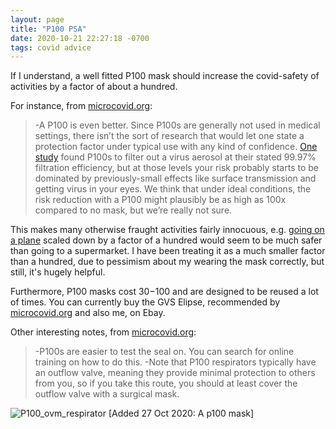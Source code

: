 ```yaml
---
layout: page
title: "P100 PSA"
date: 2020-10-21 22:27:18 -0700
tags: covid advice
---
```

If I understand, a well fitted P100 mask should increase the covid-safety of activities by a factor of about a hundred.

For instance, from [microcovid.org](microcovid.org):
>-A P100 is even better. Since P100s are generally not used in medical settings, there isn’t the sort of research that would let one state a protection factor under typical use with any kind of confidence. [One study](https://pubmed.ncbi.nlm.nih.gov/24011377/) found P100s to filter out a virus aerosol at their stated 99.97% filtration efficiency, but at those levels your risk probably starts to be dominated by previously-small effects like surface transmission and getting virus in your eyes. We think that under ideal conditions, the risk reduction with a P100 might plausibly be as high as 100x compared to no mask, but we’re really not sure.

This makes many otherwise fraught activities fairly innocuous, e.g. [going on a plane](https://www.microcovid.org/?distance=sixFt&duration=360&interaction=oneTime&personCount=20&riskProfile=average&setting=indoor&subLocation=US_06075&theirMask=basic&topLocation=US_06&voice=silent&yourMask=filtered) scaled down by a factor of a hundred would seem to be much safer than going to a supermarket. I have been treating it as a much smaller factor than a hundred, due to pessimism about my wearing the mask correctly, but still, it's hugely helpful.

Furthermore, P100 masks cost $30-$100 and are designed to be reused a lot of times. You can currently buy the GVS Elipse, recommended by [microcovid.org](microcovid.org) and also me, on Ebay.

Other interesting notes, from [microcovid.org](microcovid.org):
>-P100s are easier to test the seal on. You can search for online training on how to do this.
>-Note that P100 respirators typically have an outflow valve, meaning they provide minimal protection to others from you, so if you take this route, you should at least cover the outflow valve with a surgical mask.

![P100_ovm_respirator](http://worldspiritsockpuppet.com/assets/P100_ovm_respirator)
[Added 27 Oct 2020: A p100 mask]
